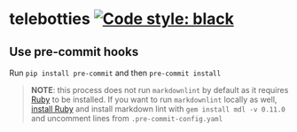# telebotties [![Code style: black](https://img.shields.io/badge/code%20style-black-000000.svg)](https://github.com/psf/black)

## Use pre-commit hooks

Run `pip install pre-commit` and then `pre-commit install`

> **NOTE**: this process does not run `markdownlint` by default as it
requires [Ruby](https://www.ruby-lang.org/en/) to be installed. If you want
to run `markdownlint` locally as well,
[install Ruby](https://www.ruby-lang.org/en/documentation/installation/)
and install markdown lint with `gem install mdl -v 0.11.0` and
uncomment lines from `.pre-commit-config.yaml`
